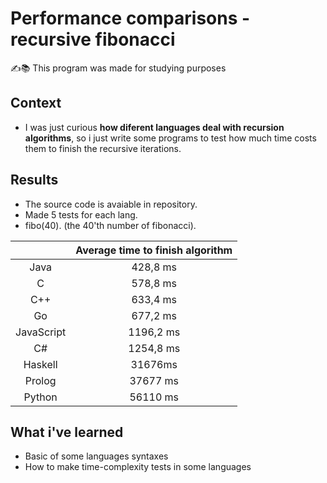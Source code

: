 # Performance comparisons - recursive fibonacci
✍️📚 This program was made for studying purposes

## Context
* I was just curious **how diferent languages deal with recursion algorithms**, so i just write some programs to test how much time costs them to finish the recursive iterations.

## Results
* The source code is avaiable in repository.
* Made 5 tests for each lang.
* fibo(40). (the 40'th number of fibonacci).

|            | Average time to finish algorithm |
|:----------:|:--------------------------------:|
|    Java    |             428,8 ms             |
|      C     |             578,8 ms             |
|     C++    |             633,4 ms             |
|     Go     |             677,2 ms             |
| JavaScript |             1196,2 ms            |
|     C#     |             1254,8 ms            |
|   Haskell  |              31676ms             |
|   Prolog   |             37677 ms             |
|   Python   |             56110 ms             |

## What i've learned
* Basic of some languages syntaxes
* How to make time-complexity tests in some languages